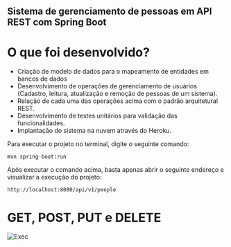 <h2>Sistema de gerenciamento de pessoas em API REST com Spring Boot</h2>

# O que foi desenvolvido?

* Criação de modelo de dados para o mapeamento de entidades em bancos de dados
* Desenvolvimento de operações de gerenciamento de usuários (Cadastro, leitura, atualização e remoção de pessoas de um sistema).
* Relação de cada uma das operações acima com o padrão arquitetural REST.
* Desenvolvimento de testes unitários para validação das funcionalidades.
* Implantação do sistema na nuvem através do Heroku.

Para executar o projeto no terminal, digite o seguinte comando:

```shell script
mvn spring-boot:run 
```

Após executar o comando acima, basta apenas abrir o seguinte endereço e visualizar a execução do projeto:

```
http://localhost:8080/api/v1/people
```

# GET, POST, PUT e DELETE
![Exec](https://github.com/AlbertoFerreiraMaiaNeto/API_de_gerenciamento_de_pessoas/blob/master/ImagensHTTP.png)



